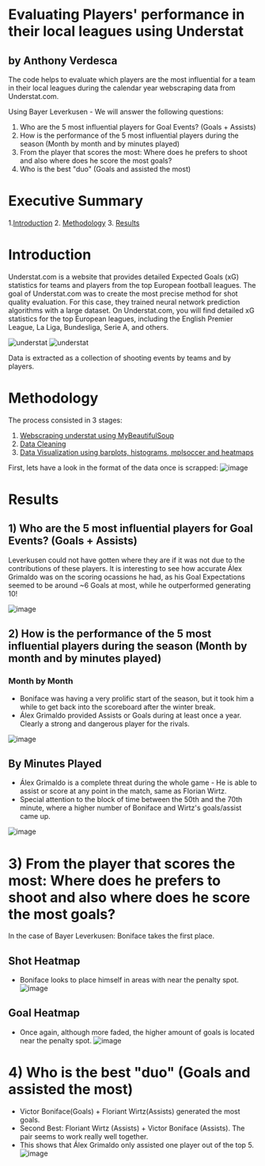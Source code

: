 # Evaluating Players' performance in their local leagues using Understat
## by Anthony Verdesca

The code helps to evaluate which players are the most influential for a team in their local leagues during the calendar year webscraping data from Understat.com.  

Using Bayer Leverkusen - We will answer the following questions:

1) Who are the 5 most influential players for Goal Events? (Goals + Assists)
2) How is the performance of the 5 most influential players during the season (Month by month and by minutes played)
3) From the player that scores the most: Where does he prefers to shoot and also where does he score the most goals?
4) Who is the best "duo" (Goals and assisted the most)

# Executive Summary
1.[Introduction](https://github.com/DatafromtheBleachers/Understat/main/README.md#introduction)
2. [Methodology](https://github.com/DatafromtheBleachers/Understat/new/main?filename=README.md#Methodology)
3. [Results](https://github.com/DatafromtheBleachers/Understat/new/main?filename=README.md#Results)

# Introduction
Understat.com is a website that provides detailed Expected Goals (xG) statistics for teams and players from the top European football leagues.
The goal of Understat.com was to create the most precise method for shot quality evaluation. For this case, they trained neural network prediction algorithms with a large dataset.
On Understat.com, you will find detailed xG statistics for the top European leagues, including the English Premier League, La Liga, Bundesliga, Serie A, and others.

![understat](https://github.com/user-attachments/assets/ee79eb93-3026-466d-9d33-33542fe33d18)
![understat](https://github.com/user-attachments/assets/98fad07f-26ce-4f3f-805c-8f69c02f8ac8)

Data is extracted as a collection of shooting events by teams and by players. 

# Methodology

The process consisted in 3 stages:
1) [Webscraping understat using MyBeautifulSoup](https://github.com/DatafromtheBleachers/Understat/blob/main/Codes/Project-Understat-Webscraping.ipynb)
2) [Data Cleaning](https://github.com/DatafromtheBleachers/Understat/blob/main/Codes/Project-Understat-Data-Cleaning.ipynb) 
3) [Data Visualization using barplots, histograms, mplsoccer and heatmaps](https://github.com/DatafromtheBleachers/Understat/blob/main/Project-Understat.ipynb)

First, lets have a look in the format of the data once is scrapped:
![image](https://github.com/user-attachments/assets/9d4b7817-98af-4101-a04d-328861636a37)

# Results

## 1) Who are the 5 most influential players for Goal Events? (Goals + Assists) ##

Leverkusen could not have gotten where they are if it was not due to the contributions of these players. It is interesting to see how accurate Álex Grimaldo was on the scoring ocassions he had, as his Goal Expectations seemed to be around ~6 Goals at most, while he outperformed generating 10! 

![image](https://github.com/user-attachments/assets/1ebb173f-c54f-445d-a3e1-171945490623)

## 2) How is the performance of the 5 most influential players during the season (Month by month and by minutes played) ##

### Month by Month ###

- Boniface was having a very prolific start of the season, but it took him a while to get back into the scoreboard after the winter break.
- Álex Grimaldo provided Assists or Goals during at least once a year. Clearly a strong and dangerous player for the rivals.

![image](https://github.com/user-attachments/assets/a204861d-cc40-4405-baa6-51275fb4fc1b)

## By Minutes Played ##
- Álex Grimaldo is a complete threat during the whole game - He is able to assist or score at any point in the match, same as Florian Wirtz.
- Special attention to the block of time between the 50th and the 70th minute, where a higher number of Boniface and Wirtz's goals/assist came up.

![image](https://github.com/user-attachments/assets/32ca2367-48c3-4da4-85b5-bae564adc1c0)

# 3) From the player that scores the most: Where does he prefers to shoot and also where does he score the most goals? #

In the case of Bayer Leverkusen: Boniface takes the first place. 

## Shot Heatmap ##

- Boniface looks to place himself in areas with near the penalty spot.
![image](https://github.com/user-attachments/assets/1248c285-241f-42c2-a7bd-209082c19640)

## Goal Heatmap ##
- Once again, although more faded, the higher amount of goals is located near the penalty spot. 
![image](https://github.com/user-attachments/assets/05ce126a-ae3e-4fbe-bb15-03d1339c9999)

# 4) Who is the best "duo" (Goals and assisted the most) #
- Victor Boniface(Goals) + Floriant Wirtz(Assists) generated the most goals.
- Second Best: Floriant Wirtz (Assists) + Victor Boniface (Assists). The pair seems to work really well together. 
- This shows that Álex Grimaldo only assisted one player out of the top 5.
![image](https://github.com/user-attachments/assets/525dd60c-9fe1-474f-a57a-ca71981c06cc)

